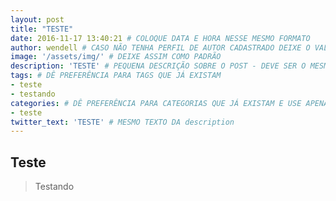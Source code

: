 ```yaml
---
layout: post
title: "TESTE"
date: 2016-11-17 13:40:21 # COLOQUE DATA E HORA NESSE MESMO FORMATO
author: wendell # CASO NÃO TENHA PERFIL DE AUTOR CADASTRADO DEIXE O VALOR PADRÃO OU COM O NOME DO SEU PERFIL DE AUTOR
image: '/assets/img/' # DEIXE ASSIM COMO PADRÃO
description: 'TESTE' # PEQUENA DESCRIÇÃO SOBRE O POST - DEVE SER O MESMO DO twitter_text POR ISSO DEVE SER CURTO
tags: # DÊ PREFERÊNCIA PARA TAGS QUE JÁ EXISTAM
- teste
- testando
categories: # DÊ PREFERÊNCIA PARA CATEGORIAS QUE JÁ EXISTAM E USE APENAS UMA - EXCETO CASOS RAROS
- teste
twitter_text: 'TESTE' # MESMO TEXTO DA description
---
```


## Teste

> Testando
